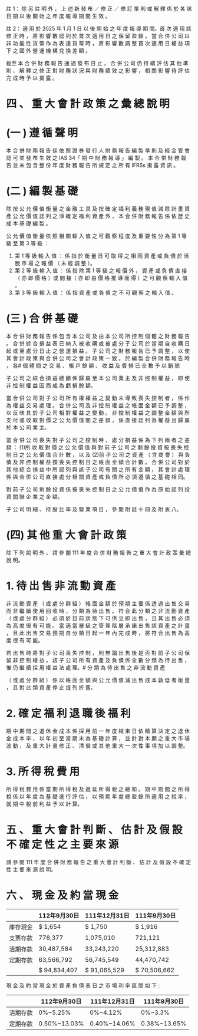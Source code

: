 註 1： 除 另 註 明 外 ， 上 述 新 發 布 ／ 修 正 ／ 修 訂 準 則 或 解 釋 係 於 各 該 日 期 以 後 開 始 之 年 度 報 導 期 間 生 效 。

註 2： 適 用 於 2025 年 1 月 1 日 以 後 開 始 之 年 度 報 導 期 間。首 次 適 用 該 修 正 時 ， 將 影 響 數 認 列 於 首 次 適 用 日 之 保 留 盈 餘 。 當 合 併 公 司 以 非 功 能 性 貨 幣 作 為 表 達 貨 幣 時 ， 將 影 響 數 調 整 首 次 適 用 日 權 益 項 下 之 國 外 營 運 機 構 兌 換 差 額 。

截至 本 合 併 財 務 報 告 通 過 發 布 日 止 ， 合 併 公 司 仍 持 續 評 估 其 他 準 則 、 解 釋 之 修 正 對 財 務 狀 況 與 財 務 績 效 之 影 響 ， 相 關 影 響 待 評 估 完 成 時 予 以 揭 露 。

# 四 、 重 大 會 計 政 策 之 彙 總 說 明

# (一 ) 遵 循 聲 明

本 合 併 財 務 報 告 係 依 照 證 券 發 行 人 財 務 報 告 編 製 準 則 及 經 金 管 會 認 可 並 發 布 生 效 之 IAS 34「 期 中 財 務 報 導 」 編 製 。 本 合 併 財 務 報 告 並 未 包 含 整 份 年 度 財 務 報 告 所 規 定 之 所 有 IFRSs 揭 露 資 訊 。

# (二 ) 編 製 基 礎

除 按 公 允 價 值 衡 量 之 金 融 工 具 及 按 確 定 福 利 義 務 現 值 減 除 計 畫 資 產 公 允 價 值 認 列 之 淨 確 定 福 利 資 產 外 ， 本 合 併 財 務 報 告 係 依 歷 史 成 本 基 礎 編 製 。

公 允 價 值 衡 量 依 照 相 關 輸 入 值 之 可 觀 察 程 度 及 重 要 性 分 為 第 1 等 級 至 第 3 等 級 ：

1. 第 1 等 級 輸 入 值 ： 係 指 於 衡 量 日 可 取 得 之 相 同 資 產 或 負 債 於 活 脫 市 場 之 報 價 （ 未 經 調 整 ）。
2. 第 2 等 級 輸 入 值 ： 係 指 除 第 1 等 級 之 報 價 外 ， 資 產 或 負 債 直 接 （ 亦 即 價 格 ）或 間 接（ 亦 即 由 價 格 推 導 而 得 ）之 可 觀 察 輸 入 值 。
3. 第 3 等 級 輸 入 值 ： 係 指 資 產 或 負 債 之 不 可 觀 察 之 輸 入 值 。

# (三 ) 合 併 基 礎

本 合 併 財 務 報 告 係 包 含 本 公 司 及 由 本 公 司 所 控 制 個 體 之 財 務 報 告 。 合 併 綜 合 損 益 表 已 納 入 被 收 購 或 被 處 分 子 公 司 於 當 期 自 收 購 日 起 或 至 處 分 日 止 之 營 運 損 益 。 子 公 司 之 財 務 報 告 已 予 調 整 ， 以 使 其 會 計 政 策 與 合 併 公 司 之 會 計 政 策 一 致 。 於 編 製 合 併 財 務 報 告 時 ， 各# 個 體 間 之 交 易 、 帳 戶 餘 額 、 收 益 及 費 損 已 全 數 予 以 銷 除

子 公 司 之 綜 合 損 益 總 額 係 歸 屬 至 本 公 司 業 主 及 非 控 制 權 益 ， 即 使 非 控 制 權 益 因 而 成 為 虧 損 餘 額。

當 合 併 公 司 對 子 公 司 所 有 權 權 益 之 變 動 未 導 致 喪 失 控 制 者 ， 係 作 為 權 益 交 易 處 理 。 合 併 公 司 及 非 控 制 權 益 之 帳 面 金 額 已 予 調 整 ， 以 反 映 其 於 子 公 司 相 對 權 益 之 變 動 。 非 控 制 權 益 之 調 整 金 額 與 所 支 付 或 收 取 對 價 之 公 允 價 值 間 之 差 額 ， 係 直 接 認 列 為 權 益 且 歸 屬 於 本 公 司 業 主。

當 合 併 公 司 喪 失 對 子 公 司 之 控 制 時 ， 處 分 損 益 係 為 下 列 兩 者 之 差 額 ： (1)所 收 取 對 價 之 公 允 價 值 與 對 前 子 公 司 之 剩 餘 投 資 按 喪 失 控 制 日 之 公 允 價 值 合 計 數 ， 以 及 (2)前 子 公 司 之 資 產 （ 含 商 譽 ） 與 負 債 及 非 控 制 權 益 按 喪 失 控 制 日 之 帳 面 金 額 合 計 數 。 合 併 公 司 對 於 其 他 綜 合 損 益 中 所 認 列 與 該 子 公 司 有 關 之 所 有 金 額 ， 其 會 計 處 理 係 與 合 併 公 司 直 接 處 分 相 關 資 產 或 負 債 所 必 須 遵 循 之 基 礎 相 同。

對 前 子 公 司 剩 餘 投 資 係 按 喪 失 控 制 日 之 公 允 價 值 作 為 原 始 認 列 投 資 關 聯 企 業 之 金 額。

子 公 司 明 細 、 持 股 比 率 及 營 業 項 目 ， 參 閱 附 註 十 四 及 附 表 八。

# (四) 其 他 重 大 會 計 政 策

除 下 列 說 明 外 ， 請 參 閱 111 年 度 合 併 財 務 報 告 之 重 大 會 計 政 策 彙 總 說 明。

# 1. 待 出 售 非 流 動 資 產

非 流 動 資 產 （ 或 處 分 群 組 ） 帳 面 金 額 於 預 期 主 要 係 透 過 出 售 交 易 而 非 繼 續 使 用 回 收 時 ， 分 類 為 待 出 售 。 符 合 此 分 類 之 非 流 動 資 產 （ 或 處 分 群 組 ） 必 須 於 目 前 狀 態 下 可 供 立 即 出 售 ， 且 其 出 售 必 須 為 高 度 很 有 可 能 。 當 適 當 層 級 之 管 理 階 層 承 諾 出 售 該 資 產 之 計 畫 ， 且 此 出 售 交 易 預 期 自 分 類 日 起 一 年 內 完 成 時 ， 將 符 合 出 售 為 高 度 很 有 可 能。

若 出 售 時 將 對 子 公 司 喪 失 控 制 ， 則 無 論 出 售 後 是 否 對 前 子 公 司 保 留 非 控 制 權 益 ， 該 子 公 司 所 有 資 產 及 負 債 係 全 數 分 類 為 待 出 售 ， 惟 仍 繼 續 採 用 權 益 法 處 理。# 分 類 為 待 出 售 之 非 流 動 資 產

（ 或 處 分 群 組 ） 係 以 帳 面 金 額 與 公 允 價 值 減 出 售 成 本 孰 低 者 衡 量 ， 且 對 此 類 資 產 停 止 提 列 折 舊。

# 2. 確 定 福 利 退 職 後 福 利

期 中 期 間 之 退 休 金 成 本 係 採 用 前 一 年 度 結 束 日 依 精 算 決 定 之 退 休 金 成 本 率 ， 以 年 初 至 當 期 末 為 基 礎 計 算 ， 並 針 對 本 期 之 重 大 市 場 波 動 ， 及 重 大 計 畫 修 正 、 清 償 或 其 他 重 大 一 次 性 事 項 加 以 調 整。

# 3. 所 得 稅 費 用

所 得 稅 費 用 係 當 期 所 得 稅 及 遞 延 所 得 稅 之 總 和 。 期 中 期 間 之 所 得 稅 係 以 年 度 為 基 礎 進 行 評 估 ， 以 預 期 年 度 總 盈 餘 所 適 用 之 稅 率 ， 就 期 中 稅 前 利 益 予 以 計 算。

# 五 、 重 大 會 計 判 斷 、 估 計 及 假 設 不 確 定 性 之 主 要 來 源

請 參 閱 111 年 度 合 併 財 務 報 告 之 重 大 會 計 判 斷 、 估 計 及 假 設 不 確 定 性 主 要 來 源 說 明。

# 六 、 現 金 及 約 當 現 金

| |112年9月30日|111年12月31日|111年9月30日|
|---|---|---|---|
|庫存現金|$ 1,654|$ 1,750|$ 1,916|
|支票存款|778,377|1,075,010|721,121|
|活期存款|30,487,584|33,243,220|25,312,883|
|定期存款|63,566,792|56,745,549|44,470,742|
| |$ 94,834,407|$ 91,065,529|$ 70,506,662|

現 金 及 約 當 現 金 於 資 產 負 債 表 日 之 市 場 利 率 區 間 如 下 :

| |112年9月30日|111年12月31日|111年9月30日|
|---|---|---|---|
|活期存款|0%~5.25%|0%~4.12%|0%~3.3%|
|定期存款|0.50%~13.03%|0.40%~14.06%|0.38%~13.65%|